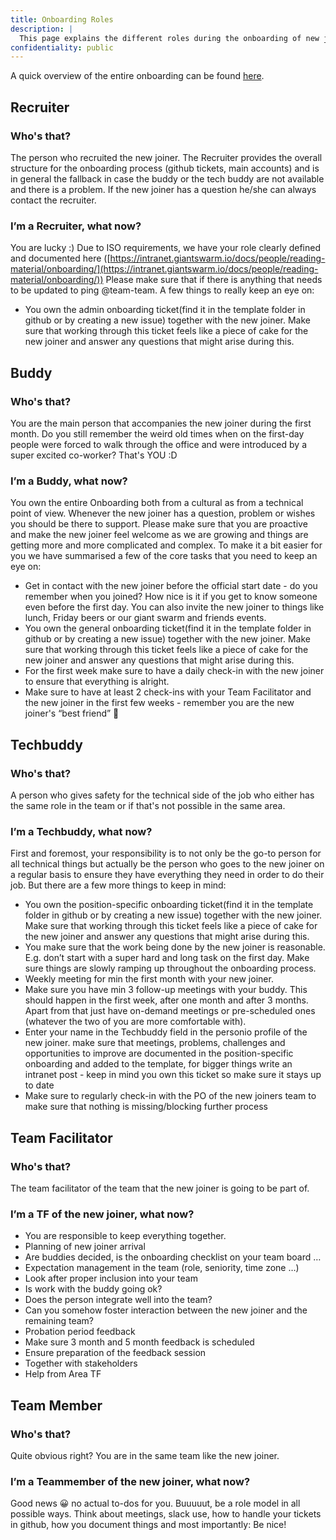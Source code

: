 ```yaml
---
title: Onboarding Roles
description: |
  This page explains the different roles during the onboarding of new joiners.
confidentiality: public
---
```

A quick overview of the entire onboarding can be found [here](https://miro.com/app/board/uXjVOIhZj6I=/).

## Recruiter

### Who's that?

The person who recruited the new joiner. The Recruiter provides the overall structure for the onboarding process (github tickets, main accounts) and is in general the fallback in case the buddy or the tech buddy are not available and there is a problem. If the new joiner has a question he/she can always contact the recruiter.

### **I’m a Recruiter, what now?**

You are lucky :) Due to ISO requirements, we have your role clearly defined and documented here ([https://intranet.giantswarm.io/docs/people/reading-material/onboarding/](https://intranet.giantswarm.io/docs/people/reading-material/onboarding/)) Please make sure that if there is anything that needs to be updated to ping @team-team. A few things to really keep an eye on:

- You own the admin onboarding ticket(find it in the template folder in github or by creating a new issue) together with the new joiner. Make sure that working through this ticket feels like a piece of cake for the new joiner and answer any questions that might arise during this.

## Buddy

### **Who's that?**

You are the main person that accompanies the new joiner during the first month. Do you still remember the weird old times when on the first-day people were forced to walk through the office and were introduced by a super excited co-worker? That's YOU :D

### **I’m a Buddy, what now?**

You own the entire Onboarding both from a cultural as from a technical point of view. Whenever the new joiner has a question, problem or wishes you should be there to support. Please make sure that you are proactive and make the new joiner feel welcome as we are growing and things are getting more and more complicated and complex. To make it a bit easier for you we have summarised a few of the core tasks that you need to keep an eye on:

- Get in contact with the new joiner before the official start date - do you remember when you joined? How nice is it if you get to know someone even before the first day. You can also invite the new joiner to things like lunch, Friday beers or our giant swarm and friends events.
- You own the general onboarding ticket(find it in the template folder in github or by creating a new issue) together with the new joiner. Make sure that working through this ticket feels like a piece of cake for the new joiner and answer any questions that might arise during this.
- For the first week make sure to have a daily check-in with the new joiner to ensure that everything is alright.
- Make sure to have at least 2 check-ins with your Team Facilitator and the new joiner in the first few weeks - remember you are the new joiner's “best friend” 🙂

## Techbuddy

### **Who's that?**

A person who gives safety for the technical side of the job who either has the same role in the team or if that's not possible in the same area.

### **I’m a Techbuddy, what now?**

First and foremost, your responsibility is to not only be the go-to person for all technical things but actually be the person who goes to the new joiner on a regular basis to ensure they have everything they need in order to do their job. But there are a few more things to keep in mind:

- You own the position-specific onboarding ticket(find it in the template folder in github or by creating a new issue) together with the new joiner. Make sure that working through this ticket feels like a piece of cake for the new joiner and answer any questions that might arise during this.
- You make sure that the work being done by the new joiner is reasonable. E.g. don’t start with a super hard and long task on the first day. Make sure things are slowly ramping up throughout the onboarding process.
- Weekly meeting for min the first month with your new joiner.
- Make sure you have min 3 follow-up meetings with your buddy. This should happen in the first week, after one month and after 3 months. Apart from that just have on-demand meetings or pre-scheduled ones (whatever the two of you are more comfortable with).
- Enter your name in the Techbuddy field in the personio profile of the new joiner. make sure that meetings, problems, challenges and opportunities to improve are documented in the position-specific onboarding and added to the template, for bigger things write an intranet post - keep in mind you own this ticket so make sure it stays up to date
- Make sure to regularly check-in with the PO of the new joiners team to make sure that nothing is missing/blocking further process

## Team Facilitator

### **Who's that?**

The team facilitator of the team that the new joiner is going to be part of.

### **I’m a TF of the new joiner, what now?**

- You are responsible to keep everything together.
- Planning of new joiner arrival
- Are buddies decided, is the onboarding checklist on your team board …
- Expectation management in the team (role, seniority, time zone …)
- Look after proper inclusion into your team
- Is work with the buddy going ok?
- Does the person integrate well into the team?
- Can you somehow foster interaction between the new joiner and the remaining team?
- Probation period feedback
- Make sure 3 month and 5 month feedback is scheduled
- Ensure preparation of the feedback session
- Together with stakeholders
- Help from Area TF

## Team Member

### **Who's that?**

Quite obvious right? You are in the same team like the new joiner.

### **I’m a Teammember of the new joiner, what now?**

Good news 😀 no actual to-dos for you. Buuuuut, be a role model in all possible ways. Think about meetings, slack use, how to handle your tickets in github, how you document things and most importantly: Be nice!
